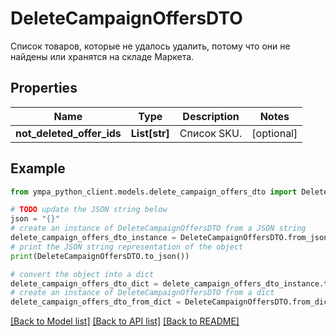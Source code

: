 # DeleteCampaignOffersDTO

Список товаров, которые не удалось удалить, потому что они не найдены или хранятся на складе Маркета.

## Properties

Name | Type | Description | Notes
------------ | ------------- | ------------- | -------------
**not_deleted_offer_ids** | **List[str]** | Список SKU. | [optional] 

## Example

```python
from ympa_python_client.models.delete_campaign_offers_dto import DeleteCampaignOffersDTO

# TODO update the JSON string below
json = "{}"
# create an instance of DeleteCampaignOffersDTO from a JSON string
delete_campaign_offers_dto_instance = DeleteCampaignOffersDTO.from_json(json)
# print the JSON string representation of the object
print(DeleteCampaignOffersDTO.to_json())

# convert the object into a dict
delete_campaign_offers_dto_dict = delete_campaign_offers_dto_instance.to_dict()
# create an instance of DeleteCampaignOffersDTO from a dict
delete_campaign_offers_dto_from_dict = DeleteCampaignOffersDTO.from_dict(delete_campaign_offers_dto_dict)
```
[[Back to Model list]](../README.md#documentation-for-models) [[Back to API list]](../README.md#documentation-for-api-endpoints) [[Back to README]](../README.md)


